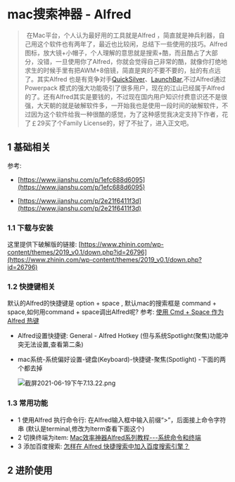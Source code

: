 # mac搜索神器 - Alfred

> ​		在Mac平台，个人认为最好用的工具就是Alfred ，简直就是神兵利器，自己用这个软件也有两年了，最近也比较闲，总结下一些使用的技巧。Alfred 图标，放大镜+小帽子，个人理解的意思就是搜索+酷，而且酷占了大部分，没错，一旦使用你了Alfred，你就会觉得自己非常的酷，就像你打绝地求生的时候手里有把AWM+8倍镜，简直是爽的不要不要的，扯的有点远了。其实Alfred 也是有竞争对手[QuickSilver](https://link.jianshu.com?t=http%3A%2F%2Fqsapp.com%2F)、[LaunchBar](https://link.jianshu.com?t=https%3A%2F%2Fsspai.com%2Fpost%2Fsearch%2FLaunchbar),不过Alfred通过 Powerpack 模式的强大功能吸引了很多用户，现在的江山已经属于Alfred的了。还有Alfred其实是要钱的，不过现在国内用户知识付费意识还不是很强，大天朝的就是破解软件多，一开始我也是使用一段时间的破解软件，不过因为这个软件给我一种很酷的感觉，为了这种感觉我决定支持下作者，花了￡29买了个Family License的，好了不扯了，进入正文吧。

## 1 基础相关

参考:

- [https://www.jianshu.com/p/1efc688d6095](https://www.jianshu.com/p/1efc688d6095)

- [https://www.jianshu.com/p/2e21f6411f3d](https://www.jianshu.com/p/2e21f6411f3d)

  

### 1.1 下载与安装

这里提供下破解版的链接: [https://www.zhinin.com/wp-content/themes/2019_v0.1/down.php?id=26796](https://www.zhinin.com/wp-content/themes/2019_v0.1/down.php?id=26796)

### 1.2  快捷键相关
默认的Alfred的快捷键是 option + space , 默认mac的搜索框是 command + space,如何用command + space调出Alfred呢? 参考: [使用 Cmd + Space 作为 Alfred 热键](https://www.alfredapp.com/help/troubleshooting/cmd-space/)

- Alfred设置快捷键: General - Alfred Hotkey (但与系统Spotlight(聚焦)功能冲突无法设置,查看第二条)

-  mac系统-系统偏好设置-键盘(Keyboard)-快捷键-聚焦(Spotlight) -下面的两个都去掉

   ![截屏2021-06-19下午7.13.22.png](https://www.alfredapp.com/help/troubleshooting/cmd-space/system-prefs-cmd-space.png)

### 1.3 常用功能

- 1 使用Alfred 执行命令行: 在Alfred输入框中输入前缀“>”，后面接上命令字符串 (默认是terminal,修改为Iterm查看下面这个)
- 2 切换终端为item: [Mac效率神器Alfred系列教程---系统命令和终端](https://baijiahao.baidu.com/s?id=1593067284218736123&wfr=spider&for=pc)
- 3 添加百度搜索: [怎样在 Alfred 快捷搜索中加入百度搜索引擎？](https://www.zhihu.com/question/20205127)

## 2 进阶使用

